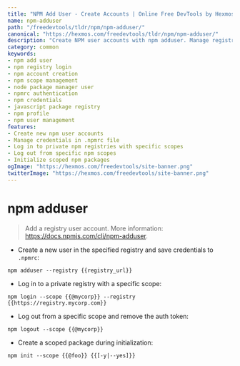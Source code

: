 ```yaml
---
title: "NPM Add User - Create Accounts | Online Free DevTools by Hexmos"
name: npm-adduser
path: "/freedevtools/tldr/npm/npm-adduser/"
canonical: "https://hexmos.com/freedevtools/tldr/npm/npm-adduser/"
description: "Create NPM user accounts with npm adduser. Manage registry credentials and scope access easily. Free online tool, no registration required."
category: common
keywords:
- npm add user
- npm registry login
- npm account creation
- npm scope management
- node package manager user
- npmrc authentication
- npm credentials
- javascript package registry
- npm profile
- npm user management
features:
- Create new npm user accounts
- Manage credentials in .npmrc file
- Log in to private npm registries with specific scopes
- Log out from specific npm scopes
- Initialize scoped npm packages
ogImage: "https://hexmos.com/freedevtools/site-banner.png"
twitterImage: "https://hexmos.com/freedevtools/site-banner.png"
---
```


# npm adduser

> Add a registry user account.
> More information: <https://docs.npmjs.com/cli/npm-adduser>.

- Create a new user in the specified registry and save credentials to `.npmrc`:

`npm adduser --registry {{registry_url}}`

- Log in to a private registry with a specific scope:

`npm login --scope {{@mycorp}} --registry {{https://registry.mycorp.com}}`

- Log out from a specific scope and remove the auth token:

`npm logout --scope {{@mycorp}}`

- Create a scoped package during initialization:

`npm init --scope {{@foo}} {{[-y|--yes]}}`

